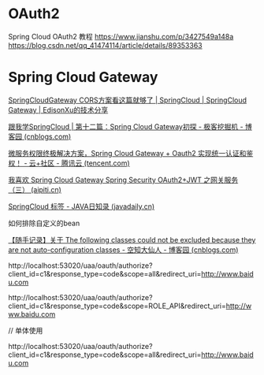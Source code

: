 # OAuth2

Spring Cloud OAuth2 教程
https://www.jianshu.com/p/3427549a148a
https://blog.csdn.net/qq_41474114/article/details/89353363



# Spring Cloud Gateway

[SpringCloudGateway CORS方案看这篇就够了 | SpringCloud | SpringCloud Gateway | EdisonXu的技术分享](http://edisonxu.com/2020/10/14/spring-cloud-gateway-cors.html)

[跟我学SpringCloud | 第十二篇：Spring Cloud Gateway初探 - 极客挖掘机 - 博客园 (cnblogs.com)](https://www.cnblogs.com/babycomeon/p/11161073.html)

[微服务权限终极解决方案，Spring Cloud Gateway + Oauth2 实现统一认证和鉴权！ - 云+社区 - 腾讯云 (tencent.com)](https://cloud.tencent.com/developer/article/1661343)

[我喜欢 Spring Cloud Gateway Spring Security OAuth2+JWT 之网关服务（三） (aipiti.cn)](https://www.aipiti.cn/read/02c16cb2-36dd-11eb-b583-525400bcb43b)

[SpringCloud 标签 - JAVA日知录 (javadaily.cn)](http://javadaily.cn/tags/SpringCloud)

如何排除自定义的bean

[【随手记录】关于 The following classes could not be excluded because they are not auto-configuration classes - 空知大仙人 - 博客园 (cnblogs.com)](https://www.cnblogs.com/whaleX/p/10770303.html)



http://localhost:53020/uaa/oauth/authorize?
client_id=c1&response_type=code&scope=all&redirect_uri=http://www.baidu.com



http://localhost:53020/uaa/oauth/authorize?
client_id=c1&response_type=code&scope=ROLE_API&redirect_uri=http://www.baidu.com

// 单体使用

http://localhost:53020/uaa/oauth/authorize?client_id=c1&response_type=code&scope=all&redirect_uri=http://www.baidu.com

